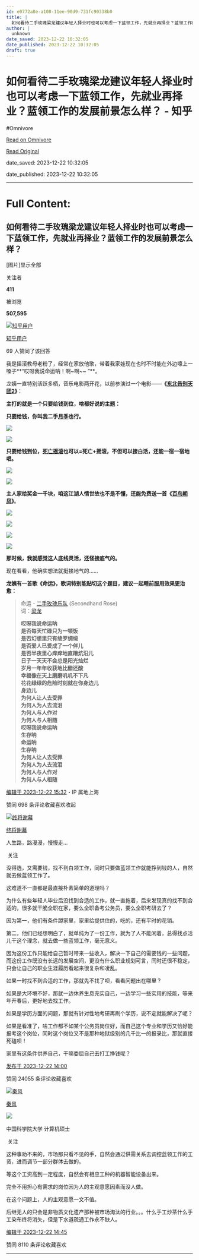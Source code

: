 ```yaml
---
id: e0772a8e-a108-11ee-90d9-731fc90338b0
title: |
  如何看待二手玫瑰梁龙建议年轻人择业时也可以考虑一下蓝领工作，先就业再择业？蓝领工作的发展前景怎么样？ - 知乎
author: |
  unknown
date_saved: 2023-12-22 10:32:05
date_published: 2023-12-22 10:32:05
draft: true
---
```


# 如何看待二手玫瑰梁龙建议年轻人择业时也可以考虑一下蓝领工作，先就业再择业？蓝领工作的发展前景怎么样？ - 知乎
#Omnivore

[Read on Omnivore](https://omnivore.app/me/-18c9338724a)

[Read Original](https://www.zhihu.com/question/636142569/answer/3335292382)

date_saved: 2023-12-22 10:32:05

date_published: 2023-12-22 10:32:05

--- 

# Full Content: 

## 如何看待二手玫瑰梁龙建议年轻人择业时也可以考虑一下蓝领工作，先就业再择业？蓝领工作的发展前景怎么样？

\[图片\]显示全部 ​

关注者

**411**

被浏览

**507,595**

[![知乎用户](https://proxy-prod.omnivore-image-cache.app/0x0,snZCj0mxDTwo4UnLD_dm2m4tI-4NhpHNgax2Znhv_hmI/https://pica.zhimg.com/v2-abed1a8c04700ba7d72b45195223e0ff_l.jpg?source=2c26e567)](https://www.zhihu.com/people/c4fd9b7d6357c6e87c32eca6b681c686)

[知乎用户](https://www.zhihu.com/people/c4fd9b7d6357c6e87c32eca6b681c686)

69 人赞同了该回答

我是摇滚教母老粉了，经常在家放他歌，带着我家娃现在也时不时能在外边嚎上一嗓子**“哎呀我说命运呐！啊\~啊\~\~ ”**。

龙姨一直特别活跃多栖，音乐电影两开花，以前参演过一个电影——**《[东北告别天团2](https://www.zhihu.com/search?q=%E4%B8%9C%E5%8C%97%E5%91%8A%E5%88%AB%E5%A4%A9%E5%9B%A22&search%5Fsource=Entity&hybrid%5Fsearch%5Fsource=Entity&hybrid%5Fsearch%5Fextra=%7B%22sourceType%22%3A%22answer%22%2C%22sourceId%22%3A3335292382%7D)》**：

**主打的就是一个只要给钱到位，啥都好说的主题：**

**只要给钱，你叫我二手[月季](https://www.zhihu.com/search?q=%E6%9C%88%E5%AD%A3&search%5Fsource=Entity&hybrid%5Fsearch%5Fsource=Entity&hybrid%5Fsearch%5Fextra=%7B%22sourceType%22%3A%22answer%22%2C%22sourceId%22%3A3335292382%7D)也行。**

![](https://proxy-prod.omnivore-image-cache.app/2616x1212,spVw2vHED7bFhy9rNkOkhLeQxugwYC0aAwPMIaWkXpG0/https://picx.zhimg.com/50/v2-6e032aae8171d5b44fc5617a8d57619b_720w.jpg?source=2c26e567)

![](https://proxy-prod.omnivore-image-cache.app/2616x1212,srgUl7TtsZ7vASf8trnpjoqCAawVvLe0oCa3HfdVwYNg/https://picx.zhimg.com/50/v2-0002a8f7a026c9ddd70bd4835d17220f_720w.jpg?source=2c26e567)

**只要给钱到位，[死亡摇滚](https://www.zhihu.com/search?q=%E6%AD%BB%E4%BA%A1%E6%91%87%E6%BB%9A&search%5Fsource=Entity&hybrid%5Fsearch%5Fsource=Entity&hybrid%5Fsearch%5Fextra=%7B%22sourceType%22%3A%22answer%22%2C%22sourceId%22%3A3335292382%7D)也可以=死亡+摇滚，不但可以接白活，还能一宿一宿地唱。**

![](https://proxy-prod.omnivore-image-cache.app/2616x1212,snXrqm6DZM06Lccd_GjSGjwvfRnYBA1dviwrsBK8sTb4/https://pica.zhimg.com/50/v2-b65efc632da8ad8e0027a2beaa5f6d11_720w.jpg?source=2c26e567)

![](https://proxy-prod.omnivore-image-cache.app/2616x1212,sixoVCiKTEYM4i577monOUrJRmBGAgy9ie6_fGcaBd18/https://picx.zhimg.com/50/v2-1d3fd31e521e9f3605576ebdb2020060_720w.jpg?source=2c26e567)

**主人家给奖金一千块，咱这江湖人情世故也不是不懂，还能免费送一首《[百鸟朝凤](https://www.zhihu.com/search?q=%E7%99%BE%E9%B8%9F%E6%9C%9D%E5%87%A4&search%5Fsource=Entity&hybrid%5Fsearch%5Fsource=Entity&hybrid%5Fsearch%5Fextra=%7B%22sourceType%22%3A%22answer%22%2C%22sourceId%22%3A3335292382%7D)》**。

![](https://proxy-prod.omnivore-image-cache.app/2616x1212,sJs2Ab0WmvsQnVgwoepjiwtA-3ub5-dD5Hnp67Kj-yjg/https://picx.zhimg.com/50/v2-a07e7eb4285660bb9332bbc045ebef90_720w.jpg?source=2c26e567)

![](https://proxy-prod.omnivore-image-cache.app/2616x1212,sqFuye0pMXghn11koyHCSptTZwz7ttIKQvP8Ey3Laojk/https://picx.zhimg.com/50/v2-b74e103d8709526d958c834896a40598_720w.jpg?source=2c26e567)

![](https://proxy-prod.omnivore-image-cache.app/2616x1212,s4SZp-Qdb419yIljTK2tpYXRS2XpwtN8-pG2scomhrXc/https://picx.zhimg.com/50/v2-a5d3044109ed4b4d52dfbad42f98fc32_720w.jpg?source=2c26e567)

![](https://proxy-prod.omnivore-image-cache.app/2616x1212,sHmbnNjouBWQ_0R8yxQVqQU7QArbMDcWH47uUdwew_d4/https://pic1.zhimg.com/50/v2-f4c8b496f757cc1e604f2b273abe7839_720w.jpg?source=2c26e567)

**那时候，我就感觉这人底线灵活，还怪接底气的。**

现在看看，他确实想法就挺接地气的……

**龙姨有一首歌《命运》，歌词特别能贴切这个题目，建议一起睡前服用效果更治愈：**

> 命运 - [二手玫瑰乐队](https://www.zhihu.com/search?q=%E4%BA%8C%E6%89%8B%E7%8E%AB%E7%91%B0%E4%B9%90%E9%98%9F&search%5Fsource=Entity&hybrid%5Fsearch%5Fsource=Entity&hybrid%5Fsearch%5Fextra=%7B%22sourceType%22%3A%22answer%22%2C%22sourceId%22%3A3335292382%7D) (Secondhand Rose)  
> 词：[梁龙](https://www.zhihu.com/search?q=%E6%A2%81%E9%BE%99&search%5Fsource=Entity&hybrid%5Fsearch%5Fsource=Entity&hybrid%5Fsearch%5Fextra=%7B%22sourceType%22%3A%22answer%22%2C%22sourceId%22%3A3335292382%7D)
> 
> **哎呀我说命运呐**  
> **是否每天忙碌只为一顿饭**  
> **是否幻想里只有绫罗绸缎**  
> **是否爱人已爱成了一个伴儿**  
> **是否半夜里心痒痒地直蹭炕沿儿**  
> **日子一天天不会总是阳光灿烂**  
> **岁月一年年收获地比醋还酸**  
> **幸福像在天上磨磨叽叽不下凡**  
> **花花绿绿的危险时刻就在你身边儿**  
> **身边儿**  
> **为何人让人去受罪**  
> **为何人为人去流泪**  
> **为何人与人作对**  
> **为何人与人相随**  
> **哎呀我说命运呐**  
> **生存呐**  
> **命运呐**  
> **生存呐**  
> **为何人让人去受罪**  
> **为何人为人去流泪**  
> **为何人与人作对**  
> **为何人与人相随**

[编辑于 2023-12-22 15:32](https://www.zhihu.com/question/636142569/answer/3335292382)・IP 属地上海

​赞同 69​​8 条评论​收藏​喜欢收起​

[![终将谢幕](https://proxy-prod.omnivore-image-cache.app/0x0,slyWWFatR1qr_e6Q49pvvapUUs_5frUgWOuGHmyFYb2w/https://pic1.zhimg.com/v2-0a5708eb526b616acfba9ff4f4b38a28_l.jpg?source=1def8aca)](https://www.zhihu.com/people/anzhongguancha-59)

[终将谢幕](https://www.zhihu.com/people/anzhongguancha-59)

人生路，路漫漫，慢慢走...

​ 关注

没得选，又需要钱，找不到白领工作，同时只要做蓝领工作就能挣到钱的人，自然就去做蓝领工作了。

这难道不一直都是最直接朴素简单的道理吗？

为什么有些年轻人毕业后没找到合适的工作，就一直拖着，后来发现真的找不到合适的，很多就干脆全职在家，要么全职备考公务员，要么全职考研去了？

因为第一，他们有条件蹲家里，家里给提供住的，吃的，还有平时的花销。

第二，他们已经想明白了，就单纯为了一份工作，就为了人不能闲着，总得找点活儿干这个理念，就去做一些蓝领工作，毫无意义。

因为这份工作只能给自己暂时带来一些收入，解决一下自己的需要钱的一些问题，而这份工作既没有长远的发展空间，更没有什么职业规划可言，同时还很不稳定，只会让自己的职业生涯履历看起来很复杂和凌乱。

如果一时找不到合适的工作，那就先不找了呗，看看问题出在哪里？

如果是大环境不好，那就一边休养生息充实自己，一边学习一些实用的技能，等来年开春后，更好地去找工作。

如果是学历方面的问题，那就有针对性地考研再刷个学历，说不定就能解决了呢？

如果是看准了，啥工作都不如某个公务员岗位好，而自己这个专业和学历又恰好能报考这个岗位，同时这个岗位又不是那种地狱级别的几千比一的报录比，那就直接死磕呗！

家里有这条件供养自己，干嘛委屈自己去打工挣钱呢？

[发布于 2023-12-22 14:00](https://www.zhihu.com/question/636142569/answer/3335244864)

​赞同 240​​55 条评论​收藏​喜欢

[![秦风](https://proxy-prod.omnivore-image-cache.app/0x0,slqVCeEpvlmgqU1-02tGKY-ktOQ8k1gNHIVNYL5nGkPM/https://pic1.zhimg.com/v2-57188fa193b33b14c0657e7222fc1f2c_l.jpg?source=1def8aca)](https://www.zhihu.com/people/59-46-47-62)

[秦风](https://www.zhihu.com/people/59-46-47-62)

[​](https://www.zhihu.com/question/48510028)​![](https://proxy-prod.omnivore-image-cache.app/0x0,sRpP1H2oa_TfsDLpATwsIt6ipVLRN7HlUZGTch2Ee4JQ/https://picx.zhimg.com/v2-4812630bc27d642f7cafcd6cdeca3d7a.jpg?source=88ceefae)

中国科学院大学 计算机硕士

​ 关注

这种事劝不来的，市场那只看不见的手，自然会通过供需关系去调控蓝领工作的工资，进而调节一部分群体去做的。

等这个工资高到一定程度，自然会有相应工种的机器智能设备出来。

完全不用担心有需求的岗位因为人的主观意愿因素而没人做。

在这个问题上，人的主观意愿一文不值。

后继无人的只会是非物质文化遗产那种被市场淘汰的行业。。。什么手工炒茶什么手工染布终将消失，但是下水道疏通工作永不缺人。

[编辑于 2023-12-22 14:45](https://www.zhihu.com/question/636142569/answer/3335267725)

​赞同 81​​10 条评论​收藏​喜欢

---

